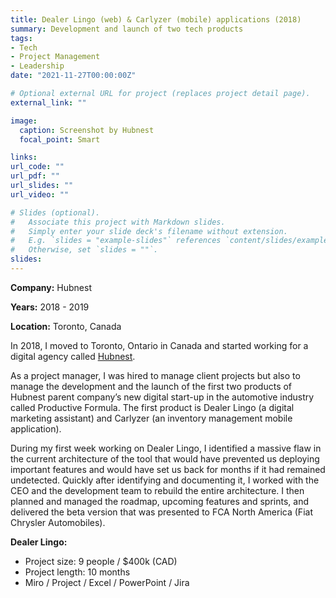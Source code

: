 ```yaml
---
title: Dealer Lingo (web) & Carlyzer (mobile) applications (2018)
summary: Development and launch of two tech products
tags:
- Tech
- Project Management
- Leadership
date: "2021-11-27T00:00:00Z"

# Optional external URL for project (replaces project detail page).
external_link: ""

image:
  caption: Screenshot by Hubnest
  focal_point: Smart

links:
url_code: ""
url_pdf: ""
url_slides: ""
url_video: ""

# Slides (optional).
#   Associate this project with Markdown slides.
#   Simply enter your slide deck's filename without extension.
#   E.g. `slides = "example-slides"` references `content/slides/example-slides.md`.
#   Otherwise, set `slides = ""`.
slides: 
---
```


**Company:** Hubnest

**Years:** 2018 - 2019

**Location:** Toronto, Canada

In 2018, I moved to Toronto, Ontario in Canada and started working for a digital agency called [Hubnest](https://www.hubnest.com/).

As a project manager, I was hired to manage client projects but also to manage the development and the launch of the first two products of Hubnest parent company’s new digital start-up in the automotive industry called Productive Formula. The first product is Dealer Lingo (a digital marketing assistant) and Carlyzer (an inventory management mobile application).

During my first week working on Dealer Lingo, I identified a massive flaw in the current architecture of the tool that would have prevented us deploying important features and would have set us back for months if it had remained undetected. Quickly after identifying and documenting it, I worked with the CEO and the development team to rebuild the entire architecture. I then planned and managed the roadmap, upcoming features and sprints, and delivered the beta version that was presented to FCA North America (Fiat Chrysler Automobiles).

**Dealer Lingo:**
- Project size: 9 people / $400k (CAD)
- Project length: 10 months
- Miro / Project / Excel / PowerPoint / Jira